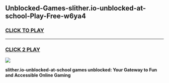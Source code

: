 
## Unblocked-Games-slither.io-unblocked-at-school-Play-Free-w6ya4
<h3>
<a href="https://premium76.site?title=slither.io-unblocked-at-school&ref=23A">CLICK TO PLAY</a></h3>
<hr>

<h3>
<a href="https://premium76.site?title=slither.io-unblocked-at-school&ref=23A">CLICK 2 PLAY</a>
  
</h3>

<a href="https://premium76.site?title=slither.io-unblocked-at-school&ref=23A"><img src="https://clearcache.store/games.png"></a>


**slither.io-unblocked-at-school games unblocked: Your Gateway to Fun and Accessible Online Gaming**
